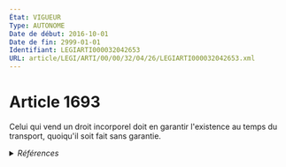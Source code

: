 ```yaml
---
État: VIGUEUR
Type: AUTONOME
Date de début: 2016-10-01
Date de fin: 2999-01-01
Identifiant: LEGIARTI000032042653
URL: article/LEGI/ARTI/00/00/32/04/26/LEGIARTI000032042653.xml
---
```


<h1>Article 1693</h1>

Celui qui vend un droit incorporel doit en garantir l'existence au temps du
transport, quoiqu'il soit fait sans garantie.


<details>
  <summary><em>Références</em></summary>

  <h2>Articles faisant référence à l'article</h2>
  
  <ul>
    <li>
      <a href="https://legal.tricoteuses.fr//redirection/LEGIARTI000032006579?vers=git&vers=legifrance">Ordonnance n° 2016-131 du 10 février 2016 portant réforme du droit des contrats, du régime général et de la preuve des obligations - article 5 ENTIEREMENT_MODIF</a> MODIFIE source
    </li>
  </ul>
  
  <h2>Références faites par l'article</h2>
  
  <ul>
    <li>
      2016-02-10 MODIFIE cible <a href="https://legal.tricoteuses.fr//redirection/LEGIARTI000032006579?vers=git&vers=legifrance">Ordonnance n° 2016-131 du 10 février 2016 portant réforme du droit des contrats, du régime général et de la preuve des obligations - article 5 ENTIEREMENT_MODIF</a>
    </li>
    <li>
      2999-01-01 CITATION cible <a href="https://legal.tricoteuses.fr//redirection/LEGIARTI000032042658?vers=git&vers=legifrance">Code civil - article 1701-1 AUTONOME VIGUEUR, en vigueur depuis le 2016-10-01</a>
    </li>
    <li>
      1852-02-28 CITATION cible <a href="https://legal.tricoteuses.fr//redirection/LEGIARTI000006327086?vers=git&vers=legifrance">Décret du 28 février 1852 sur les sociétés de crédit foncier - article 13 AUTONOME ABROGE, en vigueur du 1993-01-05 au 1999-06-29</a>
    </li>
    <li>
      CODIFICATION source Loi 1804-03-06
    </li>
  </ul>
</details>
